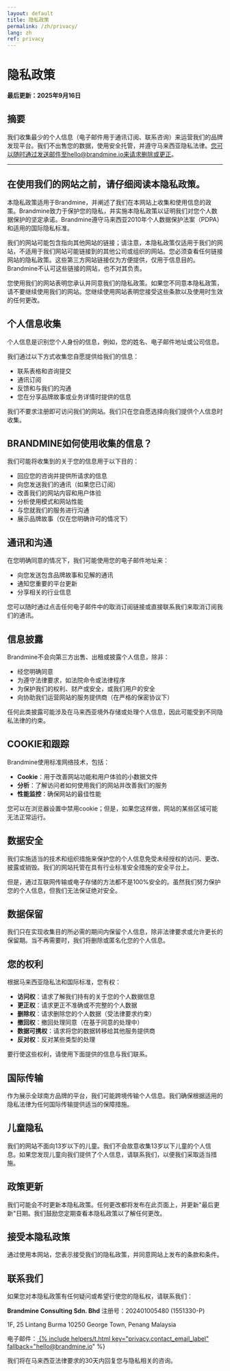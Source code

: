 ```yaml
---
layout: default
title: 隐私政策
permalink: /zh/privacy/
lang: zh
ref: privacy
---
```


# 隐私政策

**最后更新：2025年9月16日**

## 摘要

我们收集最少的个人信息（电子邮件用于通讯订阅、联系咨询）来运营我们的品牌发现平台。我们不出售您的数据，使用安全托管，并遵守马来西亚隐私法律。您可以随时通过发送邮件至hello@brandmine.io来请求删除或更正。

---

## 在使用我们的网站之前，请仔细阅读本隐私政策。

本隐私政策适用于Brandmine，并阐述了我们在本网站上收集和使用信息的政策。Brandmine致力于保护您的隐私，并实施本隐私政策以证明我们对您个人数据保护的坚定承诺。Brandmine遵守马来西亚2010年个人数据保护法案（PDPA）和适用的国际隐私标准。

我们的网站可能包含指向其他网站的链接；请注意，本隐私政策仅适用于我们的网站，不适用于我们网站可能链接到的其他公司或组织的网站。您必须查看任何链接网站的隐私政策。这些第三方网站链接仅为方便提供，仅用于信息目的。Brandmine不认可这些链接的网站，也不对其负责。

您使用我们的网站表明您承认并同意我们的隐私政策。如果您不同意本隐私政策，请不要继续使用我们的网站。您继续使用网站表明您接受这些条款以及使用时生效的任何更改。

## 个人信息收集

个人信息是识别您个人身份的信息，例如，您的姓名、电子邮件地址或公司信息。

我们通过以下方式收集您自愿提供给我们的信息：
- 联系表格和咨询提交
- 通讯订阅
- 反馈和与我们的沟通
- 您在分享品牌故事或业务详情时提供的信息

我们不要求注册即可访问我们的网站。我们只在您自愿选择向我们提供个人信息时收集。

## BRANDMINE如何使用收集的信息？

我们可能将收集到的关于您的信息用于以下目的：
- 回应您的咨询并提供所请求的信息
- 向您发送我们的通讯（如果您已订阅）
- 改善我们的网站内容和用户体验
- 分析使用模式和网站性能
- 与您就我们的服务进行沟通
- 展示品牌故事（仅在您明确许可的情况下）

## 通讯和沟通

在您明确同意的情况下，我们可能使用您的电子邮件地址来：
- 向您发送包含品牌故事和见解的通讯
- 通知您重要的平台更新
- 分享相关的行业信息

您可以随时通过点击任何电子邮件中的取消订阅链接或直接联系我们来取消订阅我们的通讯。

## 信息披露

Brandmine不会向第三方出售、出租或披露个人信息，除非：
- 经您明确同意
- 为遵守法律要求，如法院命令或法律程序
- 为保护我们的权利、财产或安全，或我们用户的安全
- 向协助我们运营网站的服务提供商（在严格的保密协议下）

任何此类披露可能涉及在马来西亚境外存储或处理个人信息，因此可能受到不同隐私法律的约束。

## COOKIE和跟踪

Brandmine使用标准网络技术，包括：
- **Cookie**：用于改善网站功能和用户体验的小数据文件
- **分析**：了解访问者如何使用我们的网站并改善我们的服务
- **性能监控**：确保网站的最佳性能

您可以在浏览器设置中禁用cookie；但是，如果您这样做，网站的某些区域可能无法正常运行。

## 数据安全

我们实施适当的技术和组织措施来保护您的个人信息免受未经授权的访问、更改、披露或销毁。我们的网站托管在具有行业标准安全措施的安全平台上。

但是，通过互联网传输或电子存储的方法都不是100%安全的。虽然我们努力保护您的个人信息，但我们无法保证绝对安全。

## 数据保留

我们只在实现收集目的所必需的期间内保留个人信息，除非法律要求或允许更长的保留期。当不再需要时，我们将删除或匿名化您的个人信息。

## 您的权利

根据马来西亚隐私法和国际标准，您有权：
- **访问权**：请求了解我们持有的关于您的个人数据信息
- **更正权**：请求更正不准确或不完整的个人数据
- **删除权**：请求删除您的个人数据（受法律要求约束）
- **撤回权**：撤回处理同意（在基于同意的处理中）
- **数据可携权**：请求将您的数据转移给其他服务提供商
- **反对权**：反对某些类型的处理

要行使这些权利，请使用下面提供的信息与我们联系。

## 国际传输

作为展示全球南方品牌的平台，我们可能跨境传输个人信息。我们确保根据适用的隐私法律为任何国际传输提供适当的保障措施。

## 儿童隐私

我们的网站不面向13岁以下的儿童。我们不会故意收集13岁以下儿童的个人信息。如果您发现儿童向我们提供了个人信息，请联系我们，以便我们采取适当措施。

## 政策更新

我们可能会不时更新本隐私政策。任何更改都将发布在此页面上，并更新"最后更新"日期。我们鼓励您定期查看本隐私政策以了解任何更改。

## 接受本隐私政策

通过使用本网站，您表示接受我们的隐私政策，并同意网站上发布的条款和条件。

## 联系我们

如果您对本隐私政策有任何疑问或希望行使您的隐私权，请联系我们：

**Brandmine Consulting Sdn. Bhd**
注册号：202401005480 (1551330-P)

1F, 25 Lintang Burma
10250 George Town, Penang
Malaysia

电子邮件：<a href="mailto:{% include helpers/t.html key='privacy.contact_email_label' fallback='hello@brandmine.io' %}?subject={% include helpers/t.html key='privacy.contact_email_subject' fallback='Privacy%20Inquiry' %}&body={% include helpers/t.html key='privacy.contact_email_body' fallback='Hello' %}">
  {% include helpers/t.html key="privacy.contact_email_label" fallback="hello@brandmine.io" %}
</a>

我们将在马来西亚法律要求的30天内回复您与隐私相关的咨询。
